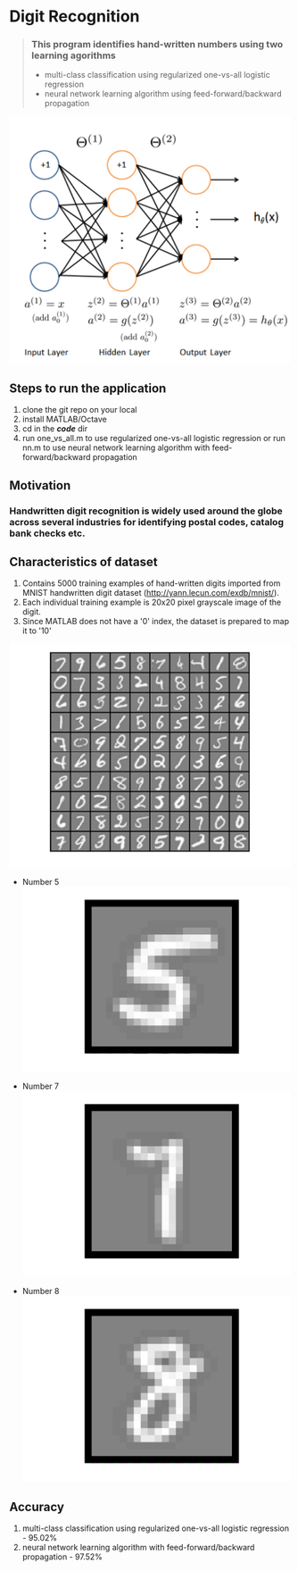 #  Digit Recognition

> ### This program identifies hand-written numbers using two learning agorithms
> - multi-class classification using regularized one-vs-all logistic regression
> - neural network learning algorithm using feed-forward/backward propagation

![nn_layers](/pics/nn_layers.png)

## Steps to run the application
1. clone the git repo on your local
2. install MATLAB/Octave
3. cd in the **<em>code</em>** dir
4. run one_vs_all.m to use regularized one-vs-all logistic regression or run nn.m to use neural network learning algorithm with feed-forward/backward propagation 

## Motivation
### Handwritten digit recognition is widely used around the globe across several industries for identifying postal codes, catalog bank checks etc.

## Characteristics of dataset
1. Contains 5000 training examples of hand-written digits imported from MNIST handwritten digit dataset (http://yann.lecun.com/exdb/mnist/).
2. Each individual training example is 20x20 pixel grayscale image of the digit.
3. Since MATLAB does not have a '0' index, the dataset is prepared to map it to '10'

![dataset](/pics/dataset.png)

- Number 5
![5](/pics/5.png)

- Number 7
![7](/pics/7.png)

- Number 8
![8](/pics/8.png)


## Accuracy
1. multi-class classification using regularized one-vs-all logistic regression - 95.02%
2. neural network learning algorithm with feed-forward/backward propagation - 97.52%




